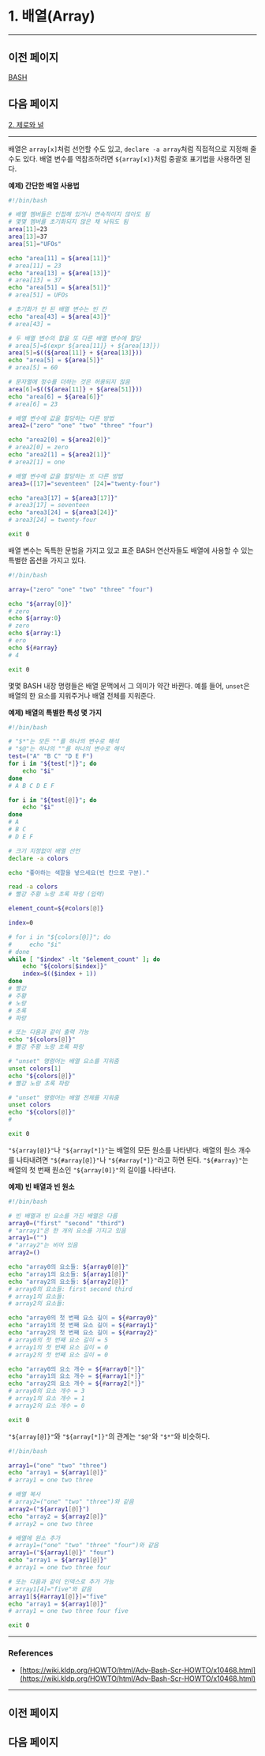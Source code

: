 # 1. 배열(Array)

---

## 이전 페이지

[BASH](../BASH%20f8c8552169a843adb423b9063f9f5685.md)

## 다음 페이지

[2. 제로와 널](2%20%E1%84%8C%E1%85%A6%E1%84%85%E1%85%A9%E1%84%8B%E1%85%AA%20%E1%84%82%E1%85%A5%E1%86%AF%209ba2c3103e584250ac0428e8ecdbe6b4.md)

---

배열은 `array[x]`처럼 선언할 수도 있고, `declare -a array`처럼 직접적으로 지정해 줄 수도 있다. 배열 변수를 역참조하려면 `${array[x]}`처럼 중괄호 표기법을 사용하면 된다.

**예제) 간단한 배열 사용법**

```bash
#!/bin/bash

# 배열 멤버들은 인접해 있거나 연속적이지 않아도 됨
# 몇몇 멤버를 초기화되지 않은 채 놔둬도 됨
area[11]=23
area[13]=37
area[51]="UFOs"

echo "area[11] = ${area[11]}"
# area[11] = 23
echo "area[13] = ${area[13]}"
# area[13] = 37
echo "area[51] = ${area[51]}"
# area[51] = UFOs

# 초기화가 안 된 배열 변수는 빈 칸
echo "area[43] = ${area[43]}"
# area[43] =

# 두 배열 변수의 합을 또 다른 배열 변수에 할당
# area[5]=$(expr ${area[11]} + ${area[13]})
area[5]=$((${area[11]} + ${area[13]}))
echo "area[5] = ${area[5]}"
# area[5] = 60

# 문자열에 정수를 더하는 것은 허용되지 않음
area[6]=$((${area[11]} + ${area[51]}))
echo "area[6] = ${area[6]}"
# area[6] = 23

# 배열 변수에 값을 할당하는 다른 방법
area2=("zero" "one" "two" "three" "four")

echo "area2[0] = ${area2[0]}"
# area2[0] = zero
echo "area2[1] = ${area2[1]}"
# area2[1] = one

# 배열 변수에 값을 할당하는 또 다른 방법
area3=([17]="seventeen" [24]="twenty-four")

echo "area3[17] = ${area3[17]}"
# area3[17] = seventeen
echo "area3[24] = ${area3[24]}"
# area3[24] = twenty-four

exit 0
```

배열 변수는 독특한 문법을 가지고 있고 표준 BASH 연산자들도 배열에 사용할 수 있는 특별한 옵션을 가지고 있다.

```bash
#!/bin/bash

array=("zero" "one" "two" "three" "four")

echo "${array[0]}"
# zero
echo ${array:0}
# zero
echo ${array:1}
# ero
echo ${#array}
# 4

exit 0
```

몇몇 BASH 내장 명령들은 배열 문맥에서 그 의미가 약간 바뀐다. 예를 들어, `unset`은 배열의 한 요소를 지워주거나 배열 전체를 지워준다.

**예제) 배열의 특별한 특성 몇 가지**

```bash
#!/bin/bash

# "$*"는 모든 ""를 하나의 변수로 해석
# "$@"는 하나의 ""를 하나의 변수로 해석
test=("A" "B C" "D E F")
for i in "${test[*]}"; do
    echo "$i"
done
# A B C D E F

for i in "${test[@]}"; do
    echo "$i"
done
# A
# B C
# D E F

# 크기 지정없이 배열 선언
declare -a colors

echo "좋아하는 색깔을 넣으세요(빈 칸으로 구분)."

read -a colors
# 빨강 주황 노랑 초록 파랑 (입력)

element_count=${#colors[@]}

index=0

# for i in "${colors[@]}"; do
#     echo "$i"
# done
while [ "$index" -lt "$element_count" ]; do
    echo "${colors[$index]}"
    index=$(($index + 1))
done
# 빨강
# 주황
# 노랑
# 초록
# 파랑

# 또는 다음과 같이 출력 가능
echo "${colors[@]}"
# 빨강 주황 노랑 초록 파랑

# "unset" 명령어는 배열 요소를 지워줌
unset colors[1]
echo "${colors[@]}"
# 빨강 노랑 초록 파랑

# "unset" 명령어는 배열 전체를 지워줌
unset colors
echo "${colors[@]}"
# 

exit 0
```

`"${array[@]}"`나 `"${array[*]}"`는 배열의 모든 원소를 나타낸다. 배열의 원소 개수를 나타내려면 `"${#array[@]}"`나 `"${#array[*]}"`라고 하면 된다. `"${#array}"`는 배열의 첫 번째 원소인 `"${array[0]}"`의 길이를 나타낸다.

**예제) 빈 배열과 빈 원소**

```bash
#!/bin/bash

# 빈 배열과 빈 요소를 가진 배열은 다름
array0=("first" "second" "third")
# "array1"은 한 개의 요소를 기지고 있음
array1=("")
# "array2"는 비어 있음
array2=()

echo "array0의 요소들: ${array0[@]}"
echo "array1의 요소들: ${array1[@]}"
echo "array2의 요소들: ${array2[@]}"
# array0의 요소들: first second third
# array1의 요소들:
# array2의 요소들:

echo "array0의 첫 번째 요소 길이 = ${#array0}"
echo "array1의 첫 번째 요소 길이 = ${#array1}"
echo "array2의 첫 번째 요소 길이 = ${#array2}"
# array0의 첫 번째 요소 길이 = 5
# array1의 첫 번째 요소 길이 = 0
# array2의 첫 번째 요소 길이 = 0

echo "array0의 요소 개수 = ${#array0[*]}"
echo "array1의 요소 개수 = ${#array1[*]}"
echo "array2의 요소 개수 = ${#array2[*]}"
# array0의 요소 개수 = 3
# array1의 요소 개수 = 1
# array2의 요소 개수 = 0

exit 0
```

`"${array[@]}"`와 `"${array[*]}"`의 관계는 `"$@"`와 `"$*"`와 비슷하다.

```bash
#!/bin/bash

array1=("one" "two" "three")
echo "array1 = ${array1[@]}"
# array1 = one two three

# 배열 복사
# array2=("one" "two" "three")와 같음
array2=("${array1[@]}")
echo "array2 = ${array2[@]}"
# array2 = one two three

# 배열에 원소 추가
# array1=("one" "two" "three" "four")와 같음
array1=("${array1[@]}" "four")
echo "array1 = ${array1[@]}"
# array1 = one two three four

# 또는 다음과 같이 인덱스로 추가 가능
# array1[4]="five"와 같음
array1[${#array1[@]}]="five"
echo "array1 = ${array1[@]}"
# array1 = one two three four five

exit 0
```

---

### References

- [https://wiki.kldp.org/HOWTO/html/Adv-Bash-Scr-HOWTO/x10468.html](https://wiki.kldp.org/HOWTO/html/Adv-Bash-Scr-HOWTO/x10468.html)

---

## 이전 페이지

## 다음 페이지